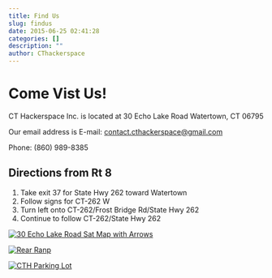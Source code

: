 ```yaml
---
title: Find Us
slug: findus
date: 2015-06-25 02:41:28
categories: []
description: ""
author: CThackerspace
---
```


# Come Vist Us!

CT Hackerspace Inc. is located at 30 Echo Lake Road Watertown, CT 06795

Our email address is E-mail: contact.cthackerspace@gmail.com

Phone: (860) 989-8385

## Directions from Rt 8

1. Take exit 37 for State Hwy 262 toward Watertown
2. Follow signs for CT-262 W
3. Turn left onto CT-262/Frost Bridge Rd/State Hwy 262
4. Continue to follow CT-262/State Hwy 262

[![30 Echo Lake Road Sat Map with Arrows](/uploads/2015/06/30-Echo-Lake-Road-Sat-Map-with-Arrows-300x151.png)](/uploads/2015/06/30-Echo-Lake-Road-Sat-Map-with-Arrows.png)

[![Rear Ranp](/uploads/2020/06/rear-ramp.jpg)](/uploads/2020/06/rear-ramp.jpg)

[![CTH Parking Lot](/uploads/2020/06/cth-parking-lot.jpg)](/uploads/2020/06/cth-parking-lot.jpg)
